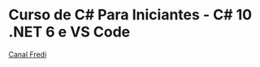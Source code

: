 # Curso de C# Para Iniciantes - C# 10 .NET 6 e VS Code

<a href="https://www.youtube.com/watch?v=oTivhgjbhIg">Canal Fredi</a>
 
